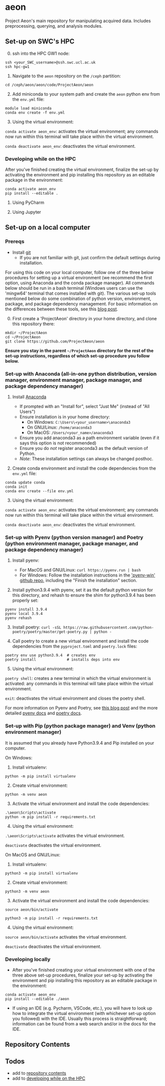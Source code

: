 # aeon

Project Aeon's main repository for manipulating acquired data. Includes preprocessing, querying, and analysis modules.

## Set-up on SWC's HPC

0) ssh into the HPC GW1 node:

```
ssh <your_SWC_username>@ssh.swc.ucl.ac.uk
ssh hpc-gw1
```

1) Navigate to the `aeon` repository on the `/ceph` partition:

`cd /ceph/aeon/aeon/code/ProjectAeon/aeon`

2) Add miniconda to your system path and create the `aeon` python env from the `env.yml` file:

```
module load miniconda
conda env create -f env.yml
```

3) Using the virtual environment:

`conda activate aeon_env`: activates the virtual environment; any commands now run within this terminal will take place within the virtual environment.

`conda deactivate aeon_env`: deactivates the virtual environment.

### Developing while on the HPC

After you've finished creating the virtual environment, finalize the set-up by activating the environment and pip installing this repository as an editable package in the environment:
```
conda activate aeon_env
pip install --editable .
```

1) Using PyCharm

2) Using Jupyter


## Set-up on a local computer

### Prereqs

- Install [git](https://git-scm.com/downloads)
	- If you are not familiar with git, just confirm the default settings during installation.

For using this code on your local computer, follow one of the three below procedures for setting up a virtual environment (we recommend the first option, using Anaconda and the conda package manager). All commands below should be run in a bash terminal (Windows users can use the 'mingw64' terminal that comes installed with git). The various set-up tools mentioned below do some combination of python version, environment, package, and package dependency management. For basic information on the differences between these tools, see this [blog post](https://dev.to/bowmanjd/python-tools-for-managing-virtual-environments-3bko#hatch).

0) First create a 'ProjectAeon' directory in your home directory, and clone this repository there:

```
mkdir ~/ProjectAeon
cd ~/ProjectAeon
git clone https://github.com/ProjectAeon/aeon
```

**Ensure you stay in the parent `~/ProjectAeon` directory for the rest of the set-up instructions, regardless of which set-up procedure you follow below.**

### Set-up with Anaconda (all-in-one python distribution, version manager, environment manager, package manager, and package dependency manager)

1) Install [Anaconda](https://www.anaconda.com/products/individual)
	- If prompted with an "Install for", select "Just Me" (instead of "All Users")
	- Ensure installation is in your home directory:
		- On Windows: `C:\Users\<your_username>\anaconda3`
		- On GNU/Linux: `/home/anaconda3`
		- On MacOS: `/Users/<your_name>/anaconda3`
	- Ensure you add anaconda3 as a path environment variable (even if it says this option is not recommended)
	- Ensure you do *not* register anaconda3 as the default version of Python.
	- _Note_: These installation settings can always be changed posthoc.

2) Create conda environment and install the code dependencies from the `env.yml` file:
```
conda update conda
conda init
conda env create --file env.yml
```

3) Using the virtual environment:

`conda activate aeon_env`: activates the virtual environment; any commands now run within this terminal will take place within the virtual environment.

`conda deactivate aeon_env`: deactivates the virtual environment.

### Set-up with Pyenv (python version manager) and Poetry (python environment manager, package manager, and package dependency manager)

1) Install pyenv:
	- For MacOS and GNU/Linux: `curl https://pyenv.run | bash`
	- For Windows: Follow the installation instructions in the ['pyenv-win' github repo](https://github.com/pyenv-win/pyenv-win#installation), including the "Finish the installation" section.

2) Install python3.9.4 with pyenv, set it as the default python version for this directory, and rehash to ensure the shim for python3.9.4 has been properly set:
```
pyenv install 3.9.4
pyenv local 3.9.4
pyenv rehash
```

3) Install poetry:
`curl -sSL https://raw.githubusercontent.com/python-poetry/poetry/master/get-poetry.py | python -`

4) Call poetry to create a new virtual environment and install the code dependencies from the `pyproject.toml` and `poetry.lock` files: 
```
poetry env use python3.9.4  # creates env
poetry install              # installs deps into env
```

5) Using the virtual environment: 

`poetry shell`: creates a new terminal in which the virtual environment is activated: any commands in this terminal will take place within the virtual environment.

`exit`: deactivates the virtual environment and closes the poetry shell.

For more information on Pyenv and Poetry, see [this blog post](https://blog.jayway.com/2019/12/28/pyenv-poetry-saviours-in-the-python-chaos/) and the more detailed [pyenv docs](https://github.com/pyenv/pyenv) and [poetry docs](https://python-poetry.org/docs/).

### Set-up with Pip (python package manager) and Venv (python environment manager)

It is assumed that you already have Python3.9.4 and Pip installed on your computer.

On Windows:

1) Install virtualenv:

`python -m pip install virtualenv`

2) Create virtual environment:

`python -m venv aeon`

3) Activate the virtual environment and install the code dependencies:

```
.\aeon\Scripts\activate
python -m pip install -r requirements.txt
```

4) Using the virtual environment:

`.\aeon\Scripts\activate` activates the virtual environment.

`deactivate` deactivates the virtual environment.

On MacOS and GNU/Linux:

1) Install virtualenv:

`python3 -m pip install virtualenv`

2) Create virtual environment:

`python3 -m venv aeon`

3) Activate the virtual environment and install the code dependencies:

`source aeon/bin/activate`

`python3 -m pip install -r requirements.txt`

4) Using the virtual environment:

`source aeon/bin/activate` activates the virtual environment.

`deactivate` deactivates the virtual environment.

### Developing locally

- After you've finished creating your virtual environment with one of the three above set-up procedures, finalize your set-up by activating the environment and pip installing this repository as an editable package in the environment:
```
conda activate aeon_env
pip install --editable ./aeon
```
- If using an IDE (e.g. Pycharm, VSCode, etc.), you will have to look up how to integrate the virtual environment (with whichever set-up option you followed) with the IDE. Usually this process is straightforward; information can be found from a web search and/or in the docs for the IDE.

## Repository Contents

## Todos

- add to [repository contents](#repository-contents)
- add to [developing while on the HPC](#developing-while-on-the-hpc)
